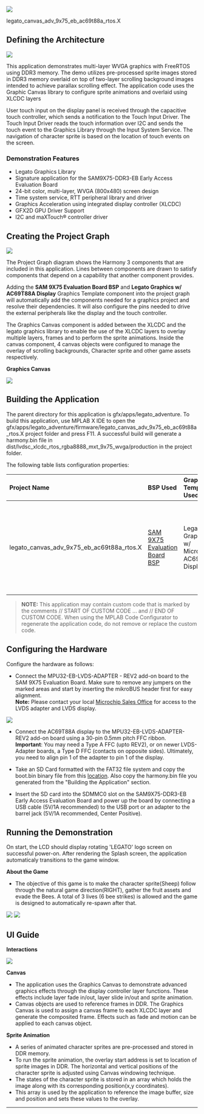 
![](../../../../images/mhgs.png)

legato_canvas_adv_9x75_eb_ac69t88a_rtos.X

Defining the Architecture
-------------------------

![](../../../../images/legato_sam9x60_single_buffer_arch.png)

This application demonstrates multi-layer WVGA graphics with FreeRTOS using DDR3 memory.
The demo utilizes pre-processed sprite images stored in DDR3 memory overlaid on top of two-layer scrolling background images intended to achieve parallax scrolling effect. The application code uses the Graphic Canvas library to configure sprite animations and overlaid using XLCDC layers

User touch input on the display panel is received through the capacitive touch controller, which sends a notification to the Touch Input Driver. The Touch Input Driver reads the touch information over I2C and sends the touch event to the Graphics Library through the Input System Service. The navigation of character sprite is based on the location of touch events on the screen.

### Demonstration Features

-   Legato Graphics Library
-   Signature application for the SAM9X75-DDR3-EB Early Access Evaluation Board
-   24-bit color, multi-layer, WVGA (800x480) screen design
-   Time system service, RTT peripheral library and driver
-   Graphics Acceleration using integrated display controller (XLCDC)
-   GFX2D GPU Driver Support
-   I2C and maXTouch® controller driver

Creating the Project Graph
--------------------------

![](../../../../images/sam_9x75_eb_adv_lvds_rtos.png)

The Project Graph diagram shows the Harmony 3 components that are included in this application. Lines between components are drawn to satisfy components that depend on a capability that another component provides.

Adding the **SAM 9X75 Evaluation Board BSP** and **Legato Graphics w/ AC69T88A Display** Graphics Template component into the project graph will automatically add the components needed for a graphics project and resolve their dependencies. It will also configure the pins needed to drive the external peripherals like the display and the touch controller.

The Graphics Canvas component is added between the XLCDC and the legato graphics library to enable the use of the XLCDC layers to overlay multiple layers, frames and to perform the sprite animations. Inside the canvas component, 4 canvas objects were configured to manage the overlay of scrolling backgrounds, Character sprite and other game assets respectively.

**Graphics Canvas**

![](../../../../images/CanvasConfig.png)

Building the Application
------------------------

The parent directory for this application is gfx/apps/legato\_adventure. To build this application, use MPLAB X IDE to open the gfx/apps/legato\_adventure/firmware/legato\_canvas\_adv\_9x75\_eb\_ac69t88a_rtos.X project folder and press F11.
A successful build will generate a harmony.bin file in dist/lvdsc_xlcdc_rtos_rgba8888_mxt_9x75_wvga/production in the project folder.

The following table lists configuration properties:

|Project Name|BSP Used|Graphics Template Used|Description|
|:-----------|:-------|:---------------------|:----------|
|legato\_canvas\_adv\_9x75\_eb\_ac69t88a_rtos.X|[SAM 9X75 Evaluation Board BSP](https://www.microchip.com/en-us/development-tool/EA14J50A) |Legato Graphics w/ Microchip AC69T88A Display|[SAM9X75-DDR3-EB Early Access Evaluation Board](https://www.microchip.com/en-us/development-tool/EA14J50A) with LVDS Interface and [MPU32 LVDS Display WVGA](https://www.microchip.com/)|

> **NOTE:** This application may contain custom code that is marked by the comments // START OF CUSTOM CODE ... and // END OF CUSTOM CODE. When using the MPLAB Code Configurator to regenerate the application code, do not remove or replace the custom code.


Configuring the Hardware
------------------------

Configure the hardware as follows:
-   Connect the MPU32-EB-LVDS-ADAPTER - REV2 add-on board to the SAM 9X75 Evaluation Board. Make sure to remove any jumpers on the marked areas and start by inserting the mikroBUS header first for easy alignment. <br/>**Note:** Please contact your local [Microchip Sales Office](https://www.microchip.com/en-us/about/global-sales-and-distribution) for access to the LVDS adapter and LVDS display.

![](../../../../images/sam_9x75_eb.png)


-   Connect the AC69T88A display to the MPU32-EB-LVDS-ADAPTER-REV2 add-on board using a 30-pin 0.5mm pitch FFC ribbon. <br/> **Important**: You may need a Type A FFC (upto REV2), or on newer LVDS-Adapter boards, a Type D FFC (contacts on opposite sides). Ultimately, you need to align pin 1 of the adapter to pin 1 of the display.

-	Take an SD Card formatted with the FAT32 file system and copy the boot.bin binary file from this [location](./binaries/boot.bin). Also copy the harmony.bin file you generated from the "Building the Application" section.

-   Insert the SD card into the SDMMC0 slot on the SAM9X75-DDR3-EB Early Access Evaluation Board and power up the board by connecting a USB cable (5V/1A recommended) to the USB port or an adapter to the barrel jack (5V/1A recommended, Center Positive).

Running the Demonstration
-------------------------
On start, the LCD should display rotating 'LEGATO' logo screen on successful power-on.
After rendering the Splash screen, the application automaticaly transitions to the game window.

**About the Game**
- The objective of this game is to make the character sprite(Sheep) follow through the natural game direction(RIGHT), gather the fruit assets and evade the Bees. A total of 3 lives (6 bee strikes) is allowed and the game is designed to automatically re-spawn after that.    

![](../../../../images/SplashScreen.png)
![](../../../../images/legato_adventure.png)

UI Guide
-------------------------

**Interactions**

![](../../../../images/UI_interactionFinal.png)

**Canvas**

-   The application uses the Graphics Canvas to demonstrate advanced graphics effects through the display controller layer functions. These effects include layer fade in/out, layer slide in/out and sprite animation.
-   Canvas objects are used to reference frames in DDR. The Graphics Canvas is used to assign a canvas frame to each XLCDC layer and generate the composited frame. Effects such as fade and motion can be applied to each canvas object.

**Sprite Animation**
- A series of animated character sprites are pre-processed and stored in DDR memory.
- To run the sprite animation, the overlay start address is set to location of sprite images in DDR. The horizontal and vertical positions of the character sprite is adjusted using Canvas windowing technique.
- The states of the character sprite is stored in an array which holds the image along with its corresponding position(x,y coordinates).
- This array is used by the application to reference the image buffer, size and position and sets these values to the overlay.

* * * * *
